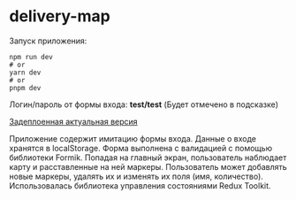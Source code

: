 # delivery-map

Запуск приложения:
```
npm run dev
# or
yarn dev
# or
pnpm dev
```

Логин/пароль от формы входа: <b>test/test</b>
(Будет отмечено в подсказке)

[Задеплоенная актуальная версия](https://delievery-map.vercel.app/)

Приложение содержит имитацию формы входа. Данные о входе хранятся в localStorage.
Форма выполнена с валидацией с помощью библиотеки Formik.
Попадая на главный экран, пользователь наблюдает карту и расставленные на ней маркеры. 
Пользователь может добавлять новые маркеры, удалять их и изменять их поля (имя, количество).
Использовалась библиотека управления состояниями Redux Toolkit. 
